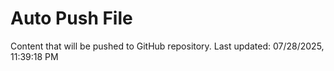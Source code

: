 # Auto Push File

Content that will be pushed to GitHub repository.
Last updated: 07/28/2025, 11:39:18 PM